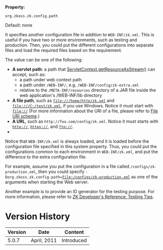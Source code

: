 **Property:**

`org.zkoss.zk.config.path`

Default: none

It specifies another configuration file in addition to `WEB-INF/zk.xml`.
This is useful if you have two or more environments, such as testing and
production. Then, you could put the different configurations into
separate files and load the required files based on the requirement.

The value can be one of the following:

- **A servlet path**: a path that
  [ServletContext.getResourceAsStream()](https://docs.oracle.com/javaee/7/api/javax/servlet/ServletContext.html#getResource-java.lang.String-)
  can accept, such as:
  - a path under web context path
  - a path under `/WEB-INF/`, e.g. `/WEB-INF/config/zk-extra.xml`
  - relative to the `/META-INF/resources` directory of a JAR file inside
    the web application's /WEB-INF/lib directory
- **A file path**, such as
  [`file:///home/http/zk.xml`](file:///home/http/zk_xml) and
  [`file:///C:/test/zk.xml`](file:///c:/test/zk_xml), if you use
  Windows. Notice it must start with [`file://`](file://) (For more
  information about the URI of a file, please refer to [File URI scheme](http://en.wikipedia.org/wiki/File_URI_scheme).)
- **A URL**, such as `http://foo.com/config/zk.xml`. Notice it must
  starts with [`http://`](http://), [`https://`](https://), and
  [`ftp://`](ftp://).
- 

Notice that `WEB-INF/zk.xml` is always loaded, and it is loaded before
the configuration file specified in this system property. Thus, you
could put the configurations common to each environment in
`WEB-INF/zk.xml`, and put the difference to the extra configuration
file.

For example, assume you put the configuration in a file called
`/configs/zk-production.xml`, then you could specify
`-Dorg.zkoss.zk.config.path=`[`file:/configs/zk-production.xml`](file://configs/zk_production_xml)
as one of the arguments when starting the Web server.

Another example is to provide an ID generator for the testing purpose.
For more information, please refer to [ZK Developer's Reference: Testing Tips]({{site.baseurl}}/zk_dev_ref/testing/testing_tips#Different_Configuration_for_Different_Environment).

# Version History

| Version | Date        | Content    |
|---------|-------------|------------|
| 5.0.7   | April, 2011 | Introduced |
